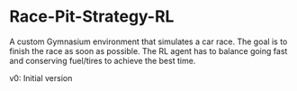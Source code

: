 # Race-Pit-Strategy-RL

A custom Gymnasium environment that simulates a car race. The goal is to finish the race as soon as possible. The RL agent has to balance going fast and conserving fuel/tires to achieve the best time.

v0: Initial version

